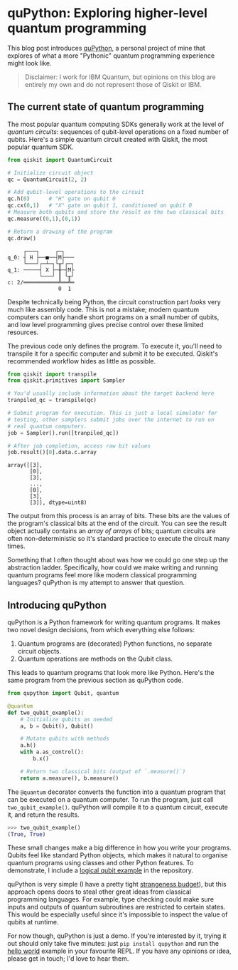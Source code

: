# quPython: Exploring higher-level quantum programming

This blog post introduces [quPython](https://github.com/frankharkins/qupython),
a personal project of mine that explores of what a more "Pythonic" quantum
programming experience might look like.

> Disclaimer: I work for IBM Quantum, but opinions on this blog are entirely my
> own and do not represent those of Qiskit or IBM.

## The current state of quantum programming

The most popular quantum computing SDKs generally work at the level of _quantum
circuits_: sequences of qubit-level operations on a fixed number of qubits.
Here's a simple quantum circuit created with Qiskit, the most popular quantum
SDK.

```python
from qiskit import QuantumCircuit

# Initialize circuit object
qc = QuantumCircuit(2, 2)

# Add qubit-level operations to the circuit
qc.h(0)      # "H" gate on qubit 0
qc.cx(0,1)   # "X" gate on qubit 1, conditioned on qubit 0
# Measure both qubits and store the result on the two classical bits
qc.measure((0,1),(0,1))

# Return a drawing of the program
qc.draw()
```
```output
     ┌───┐     ┌─┐   
q_0: ┤ H ├──■──┤M├───
     └───┘┌─┴─┐└╥┘┌─┐
q_1: ─────┤ X ├─╫─┤M├
          └───┘ ║ └╥┘
c: 2/═══════════╩══╩═
                0  1
```

Despite technically being Python, the circuit construction part _looks_ very
much like assembly code. This is not a mistake; modern quantum computers can
only handle short programs on a small number of qubits, and low level
programming gives precise control over these limited resources.

The previous code only defines the program. To execute it, you'll need to
transpile it for a specific computer and submit it to be executed. Qiskit's
recommended workflow hides as little as possible.

```python
from qiskit import transpile
from qiskit.primitives import Sampler

# You'd usually include information about the target backend here
tranpiled_qc = transpile(qc)

# Submit program for execution. This is just a local simulator for
# testing, other samplers submit jobs over the internet to run on
# real quantum computers.
job = Sampler().run([tranpiled_qc])

# After job completion, access raw bit values
job.result()[0].data.c.array
```
```output
array([[3],
       [0],
       [3],
       ...,
       [0],
       [3],
       [3]], dtype=uint8)
```

The output from this process is an array of bits. These bits are the values of
the program's classical bits at the end of the circuit. You can see the result
object actually contains an _array of arrays_ of bits; quantum circuits are
often non-deterministic so it's standard practice to execute the circuit many
times.

Something that I often thought about was how we could go one step up the
abstraction ladder. Specifically, how could we make writing and running quantum
programs feel more like modern classical programming languages? quPython is my
attempt to answer that question.

## Introducing quPython

quPython is a Python framework for writing quantum programs. It makes two novel
design decisions, from which everything else follows:

1. Quantum programs are (decorated) Python functions, no separate circuit
   objects.
2. Quantum operations are methods on the Qubit class.

This leads to quantum programs that look more like Python. Here's the same
program from the previous section as quPython code.

```python
from qupython import Qubit, quantum

@quantum
def two_qubit_example():
    # Initialize qubits as needed
    a, b = Qubit(), Qubit()

    # Mutate qubits with methods
    a.h()
    with a.as_control():
        b.x()

    # Return two classical bits (output of `.measure()`)
    return a.measure(), b.measure()
```

The `@quantum` decorator converts the function into a quantum program that can
be executed on a quantum computer. To run the program, just call
`two_qubit_example()`. quPython will compile it to a quantum circuit, execute it,
and return the results.

```python
>>> two_qubit_example()
(True, True)
```

These small changes make a big difference in how you write your programs.
Qubits feel like standard Python objects, which makes it natural to organise
quantum programs using classes and other Python features. To demonstrate, I
include a [logical qubit
example](https://github.com/frankharkins/quPython/blob/main/examples/logical-qubit.md)
in the repository.

quPython is very simple (I have a pretty tight [strangeness
budget](https://steveklabnik.com/writing/the-language-strangeness-budget/)),
but this approach opens doors to steal other great ideas from classical
programming languages. For example, type checking could make sure inputs and
outputs of quantum subroutines are restricted to certain states. This would be
especially useful since it's impossible to inspect the value of qubits at
runtime.

For now though, quPython is just a demo. If you're interested by it, trying it
out should only take five minutes: just `pip install qupython` and run the
[hello
world](https://github.com/frankharkins/quPython/tree/main?tab=readme-ov-file#qupython)
example in your favourite REPL. If you have any opinions or idea, please get in
touch; I'd love to hear them.
